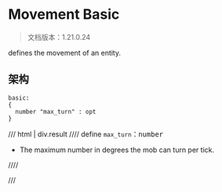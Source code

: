 # Movement Basic

> 文档版本：1.21.0.24

defines the movement of an entity.

## 架构

```mcschema
basic:
{
  number "max_turn" : opt
}

```

/// html | div.result
//// define
`max_turn`：<samp>number</samp>

- The maximum number in degrees the mob can turn per tick.


////


///

